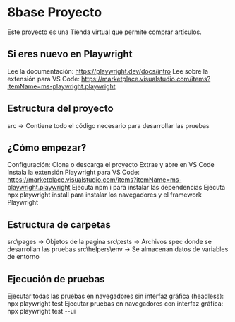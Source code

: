 
# 8base Proyecto
Este proyecto es una Tienda virtual que permite comprar artículos.

## Si eres nuevo en Playwright
Lee la documentación: https://playwright.dev/docs/intro
Lee sobre la extensión para VS Code: https://marketplace.visualstudio.com/items?itemName=ms-playwright.playwright

## Estructura del proyecto
src -> Contiene todo el código necesario para desarrollar las pruebas

## ¿Cómo empezar?
Configuración:
Clona o descarga el proyecto
Extrae y abre en VS Code
Instala la extensión Playwright para VS Code: https://marketplace.visualstudio.com/items?itemName=ms-playwright.playwright
Ejecuta npm i para instalar las dependencias
Ejecuta npx playwright install para instalar los navegadores y el framework Playwright

## Estructura de carpetas
src\pages -> Objetos de la pagina
src\tests -> Archivos spec donde se desarrollan las pruebas
src\helpers\env -> Se almacenan datos de variables de entorno

## Ejecución de pruebas
Ejecutar todas las pruebas en navegadores sin interfaz gráfica (headless):
npx playwright test
Ejecutar pruebas en navegadores con interfaz gráfica:
npx playwright test --ui
